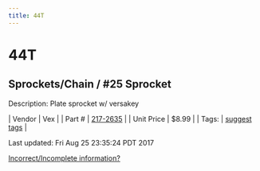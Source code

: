 ```yaml
---
title: 44T
---
```


# 44T
## Sprockets/Chain / #25 Sprocket
Description: 	Plate sprocket w/ versakey 

| Vendor | Vex | 
| Part # | [217-2635](http://www.vexrobotics.com/vexpro/motion/sprockets-and-chain/25-sprockets.html) | 
| Unit Price | $8.99 | 
| Tags: | [suggest tags](https://docs.google.com/forms/d/e/1FAIpQLSeWyY8v3RgOty-MyWmh9U0iivNYN_molChYyS-0U-o-kOAv_g/viewform) | 

Last updated: Fri Aug 25 23:35:24 PDT 2017

 [Incorrect/Incomplete information?](https://docs.google.com/forms/d/e/1FAIpQLSeWyY8v3RgOty-MyWmh9U0iivNYN_molChYyS-0U-o-kOAv_g/viewform)